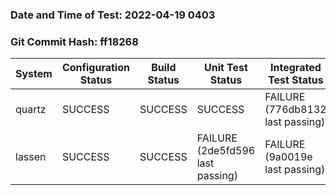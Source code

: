 ### Date and Time of Test: 2022-04-19 0403
### Git Commit Hash: ff18268
System | Configuration Status | Build Status | Unit Test Status | Integrated Test Status
--- | --- | --- | --- | ---
quartz | SUCCESS  | SUCCESS  | SUCCESS  | FAILURE (776db8132 last passing)
lassen | SUCCESS  | SUCCESS  | FAILURE (2de5fd596 last passing) | FAILURE (9a0019e last passing)
